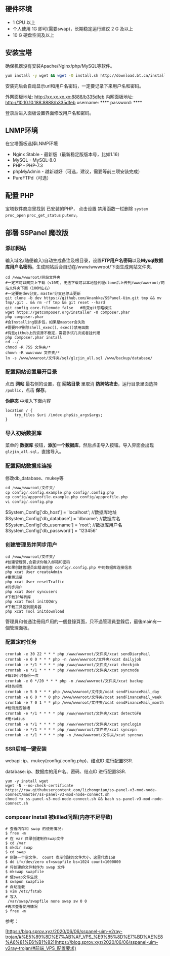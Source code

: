 ## 硬件环境

- 1 CPU 以上
- 个人使用 1G 即可(需要swap)，长期稳定运行建议 2 G 及以上
- 10 G 硬盘空间及以上

## 安装宝塔

确保机器没有安装Apache/Nginx/php/MySQL等软件。

```bash
yum install -y wget && wget -O install.sh http://download.bt.cn/install/install_6.0.sh && sh install.sh
```

安装完后会自动显示url和用户名密码，一定要记录下来用户名和密码。

外网面板地址: http://xx.xx.xx.xx:8888/b335dfeb
内网面板地址: http://10.10.10.188:8888/b335dfeb
username: ****
password: ****

登录后进入面板设置界面修改用户名和密码。

## LNMP环境

在宝塔面板选择LNMP环境

- Nginx Stable - 最新版（最新稳定版版本号，比如1.16）
- MySQL - MySQL-8.0
- PHP - PHP-7.3
- phpMyAdmin - 越新越好（可选，建议，需要等前三项安装完成）
- PureFTPd（可选）

## 配置 PHP

宝塔软件商店里找到 已安装的PHP， 点击设置 禁用函数一栏删除 `system` `proc_open` `proc_get_status` `putenv`。 

## 部署 SSPanel 魔改版

### 添加网站

输入域名(随便输入)自动生成备注及根目录，设置**FTP用户名密码**以及**Mysql数据库用户名密码**。生成网站后会自动在/www/wwwroot/下面生成网站文件夹.

```shell
cd /www/wwwroot/网站文件夹
#一定不可以网页上下载（<10M），无法下载可以本地挂代理clone后上传到/www/wwwroot/网站文件夹下面（100M左右）
#一定要用dev分支，master分支已停止更新
git clone -b dev https://github.com/Anankke/SSPanel-Uim.git tmp && mv tmp/.git . && rm -rf tmp && git reset --hard   
git config core.filemode false   #改变git忽略模式
wget https://getcomposer.org/installer -O composer.phar
php composer.phar
#会Installing很多包，如果是master会失败
#需要PHP删除shell_exec()、exec()禁用函数
#有些github上的资源不稳定，需要多试几次或者挂代理
php composer.phar install    
cd ../
chmod -R 755 文件夹/*
chown -R www:www 文件夹/*
ln -s /www/wwwroot/文件夹/sql/glzjin_all.sql /www/backup/database/
```

### 配置网站设置展开目录

点击 **网站** 最右侧的设置，在 **网站目录** 里取消 **防跨站攻击**，运行目录里面选择 `/public`，点击 **保存**。

 **伪静态** 中填入下面内容 

```nginx
location / {
    try_files $uri /index.php$is_args$args;
}
```

### 导入初始数据库

菜单的 **数据库** 按钮，**添加一个数据库**，然后点击导入按钮。导入界面会出现 `glzjin_all.sql`，直接导入。

### 配置网站数据库连接

修改db_database、mukey等
```php
cd /www/wwwroot/文件夹/
cp config/.config.example.php config/.config.php
cp config/appprofile.example.php config/appprofile.php
vi config/.config.php
```
$System_Config['db_host'] = 'localhost';						//数据库地址
$System_Config['db_database'] = 'dbname';						//数据库名
$System_Config['db_username'] = 'root';							//数据库用户名
$System_Config['db_password'] = '123456'

### 创建管理员并同步用户
```shell
cd /www/wwwroot/文件夹/
#创建管理员,会要求你输入邮箱和密码
#如果创建管理员出错请检查 config/.config.php 中的数据库连接信息
php xcat User createAdmin
#重置流量
php xcat User resetTraffic
#同步用户
php xcat User syncusers
#下载IP解析库
php xcat Tool initQQWry
#下载工具包到服务器
php xcat Tool initdownload
```
管理員和普通注冊用戶用的一個登錄頁面，只不過管理員登錄后，最後main有一個管理面板。

### 配置定时任务
```shell
crontab -e 30 22 * * * php /www/wwwroot/文件夹/xcat sendDiaryMail
crontab -e 0 0 * * * php -n /www/wwwroot/文件夹/xcat dailyjob
crontab -e */1 * * * * php /www/wwwroot/文件夹/xcat checkjob
crontab -e */1 * * * * php /www/wwwroot/文件夹/xcat syncnode
#每20小时备份一次
crontab -e 0 */20 * * * php -n /www/wwwroot/文件夹/xcat backup
#财务报表
crontab -e 5 0 * * * php /www/wwwroot/文件夹/xcat sendFinanceMail_day
crontab -e 6 0 * * 0 php /www/wwwroot/文件夹/xcat sendFinanceMail_week
crontab -e 7 0 1 * * php /www/wwwroot/文件夹/xcat sendFinanceMail_month
#检测是否被墙
crontab -e */1 * * * * php /www/wwwroot/文件夹/xcat detectGFW
#用radius
crontab -e */1 * * * * php /www/wwwroot/文件夹/xcat synclogin
crontab -e */1 * * * * php /www/wwwroot/文件夹/xcat syncvpn
crontab -e */1 * * * * php -n /www/wwwroot/文件夹/xcat syncnas
```

### SSR后端一键安装
webapi: ip、mukey(config/.config.php)、结点ID 进行配置SSR.

database: ip、数据库的用户名、密码、结点ID 进行配置SSR.
```shell
yum -y install wget
wget -N --no-check-certificate https://raw.githubusercontent.com/lizhongnian/ss-panel-v3-mod-node-connect/master/ss-panel-v3-mod-node-connect.sh
chmod +x ss-panel-v3-mod-node-connect.sh && bash ss-panel-v3-mod-node-connect.sh
```

### composer install 被killed问题(内存不足导致)
```shell
# 查看内存和 swap 的使用情况:
$ free -m
# 在 var 目录创建制作swap文件
$ cd /var
$ mkdir swap
$ cd swap
# 创建一个空文件， count 表示创建的文件大小，这里代表1GB
$ dd if=/dev/zero of=swapfile bs=1024 count=1000000          
# 将创建的文件制作为 swap 文件 
$ mkswap swapfile
# 使swap文件生效
$ swapon swapfile
# 自动挂载
$ vim /etc/fstab
# 写入
 /var/swap/swapfile none swap sw 0 0
#再次查看使用情况
$ free -m
```



参考：

[https://blog.sprov.xyz/2020/06/06/sspanel-uim-v2ray-trojan/#%E5%89%8D%E7%AB%AF_VPS_%E9%85%8D%E7%BD%AE%E8%A6%81%E6%B1%82](https://blog.sprov.xyz/2020/06/06/sspanel-uim-v2ray-trojan/#前端_VPS_配置要求)